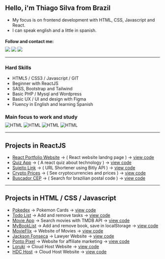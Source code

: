 ## Hello, i'm Thiago Silva from Brazil

- My focus is on frontend development with HTML, CSS, Javascript and React. 
- I can speak english and a little in spanish.

#### Follow and contact me:
<div style="display: inline_block; margin:-10px 0 15px 0;">
  <a href="https://www.linkedin.com/in/thiagowfer" target="_blank"><img src="https://img.shields.io/badge/LinkedIn-0077B5?style=for-the-badge&logo=linkedin&logoColor=white" target="_blank"></a>
  <a href="https://instagram.com/thiagowfer" target="_blank"><img src="https://img.shields.io/badge/-Instagram-%23E4405F?style=for-the-badge&logo=instagram&logoColor=white" target="_blank"></a>
  <a href="https://twitter.com/thiaguitofer" target="_blank"><img src="https://img.shields.io/badge/Twitter-1DA1F2?style=for-the-badge&logo=twitter&logoColor=white" target="_blank"></a>  
  
</div>

---

### Hard Skills
- HTML5 / CSS3 / Javascript / GIT 
- Beginner with ReactJS  
- SASS, Bootstrap and Tailwind
- Basic PHP / Mysql and Wordpress
- Basic UX / UI and design with Figma
- Fluency in English and learning Spanish

### Main focus to work and study   

<div style="display: inline_block; margin:-10px 0 15px 0;">
  <img align="center" alt="HTML" src="https://img.shields.io/badge/HTML5-E34F26?style=for-the-badge&logo=html5&logoColor=white">
  <img align="center" alt="HTML" src="https://img.shields.io/badge/CSS3-1572B6?style=for-the-badge&logo=css3&logoColor=white">
 <img align="center" alt="HTML" src="https://img.shields.io/badge/JavaScript-323330?style=for-the-badge&logo=javascript&logoColor=F7DF1E">
 <img align="center" alt="HTML" src="https://img.shields.io/badge/React-20232A?style=for-the-badge&logo=react&logoColor=61DAFB">
</div> 

---

## Projects in ReactJS

- [React Portfolio Website](https://react-portfolio-dev.netlify.app) -> ( React website landng page ) -> [view code](https://github.com/thiagowfer/react-portfolio)
- [Quiz App](https://reacttech-quiz.vercel.app/) -> ( A react quiz about technology ) -> [view code](https://github.com/thiagowfer/react-quiz)
- [Sujeito Link](https://sujeito-link.netlify.app) -> ( URL Shortener using Bitly API ) -> [view code](https://github.com/thiagowfer/sujeitolink)
- [Crypto Prices](https://react-cryptoprices.netlify.app) -> ( See cryptocurrencies and prices ) -> [view code](https://github.com/thiagowfer/crypto-prices)
- [Buscador CEP](https://react-buscador-cep.netlify.app) -> ( Search for brazilian postal code ) -> [view code](https://github.com/thiagowfer/buscador-cep)

---

## Projects in HTML / CSS / Javascript
- [Pokedex](https://thiagowfer.github.io/pokedex) ->  Pokemon Cards  -> [view code](https://github.com/thiagowfer/pokedex)
- [Todo List](https://thiagowfer.github.io/todo-list-js/) ->  Add and remove tasks -> [view code](https://github.com/thiagowfer/todo-list-js)
- [Movie App](https://thiagowfer.github.io/movie-app/) -> Search movies with TMDB API -> [view code](https://github.com/thiagowfer/movie-app )
- [MyBookList](https://thiagowfer.github.io/mybooklist-app/) -> Add and remove book, save in localStorage -> [view code](https://github.com/thiagowfer/mybooklist-app) 
- [MovieFlix](https://thiagowfer.github.io/movie-website/) -> Website of Movies -> [view code](https://github.com/thiagowfer/movie-website) 
- [Jackson Fonseca](https://thiagowfer.github.io/jackson-fonseca) -> Lawyer Website  -> [view code](https://github.com/thiagowfer/jackson-fonseca )
- [Ponto Pixel](https://thiagowfer.github.io/ponto-pixel) -> Website for affiliate marketing  -> [view code](https://github.com/thiagowfer/ponto-pixel )
- [Loruki](https://ioruki.netlify.app) -> Cloud Host Website -> [view code](https://github.com/thiagowfer/loruki-website )
- [HDC Host](https://thiagowfer.github.io/hdc-host/) -> Cloud Host Website -> [view code](https://github.com/thiagowfer/hdc-host ) 
